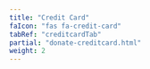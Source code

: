 ```yaml
---
title: "Credit Card"
faIcon: "fas fa-credit-card"
tabRef: "creditcardTab"
partial: "donate-creditcard.html"
weight: 2
---
```

